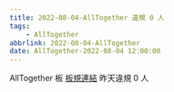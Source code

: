 ```yaml
---
title: 2022-08-04-AllTogether 違規 0 人
tags:
    - AllTogether
abbrlink: 2022-08-04-AllTogether
date: AllTogether-2022-08-04 12:00:00
---
```

AllTogether 板 [板規連結](https://www.ptt.cc/bbs/AllTogether/M.1643211430.A.5FB.html)
昨天違規 0 人
